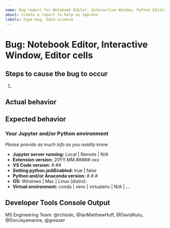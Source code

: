 ```yaml
---
name: Bug report for Notebook Editor, Interactive Window, Python Editor cells
about: Create a report to help us improve
labels: type-bug, data science
---
```

# Bug: Notebook Editor, Interactive Window, Editor cells

<!-----------------------------------------------------------------------------------------------
                                                      ***PLEASE READ***
If this issue doesn't relate to Jupyter Notebooks, Python Interactive Window features
or other notebook or "cell"-based features of the Python extension, please use the main Python
bug template instead of this one. ***Thank you!***
------------------------------------------------------------------------------------------------->

## Steps to cause the bug to occur
1.

## Actual behavior

## Expected behavior

<!-----------------------------------------------------------------------------------------------
Animated GIFs can be effective means to describe a bug. Consider using a tool like
https://github.com/phw/peek or https://www.screentogif.com/ to create one.
------------------------------------------------------------------------------------------------->

### Your Jupyter and/or Python environment
*Please provide as much info as you readily know*
- **Jupyter server running:**                       Local | Remote | N/A
- **Extension version:**                               20YY.MM.#####-xxx
- **VS Code version:**                                #.##
- **Setting python.jediEnabled:**               true | false
- **Python and/or Anaconda version:**     #.#.#
- **OS:**                                                     Windows | Mac | Linux (distro):
- **Virtual environment:**                          conda | venv | virtualenv | N/A | ...

## Developer Tools Console Output
<!-----------------------------------------------------------------------------------------------
Copy/paste the output in the "Console" tab in the "Developer Tools" panel (Help >
Toggle Developer Tools). For better details, run the "Enable source map support for
extension debugging" command in VS Code at least once beforehand.
------------------------------------------------------------------------------------------------->
MS Engineering Team: @rchiodo, @IanMatthewHuff, @DavidKutu, @DonJayamanne, @greazer



